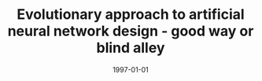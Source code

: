 ---
# Documentation: https://wowchemy.com/docs/managing-content/

title: Evolutionary approach to artificial neural network design - good way or blind
  alley
subtitle: ''
summary: ''
authors:
- kwasnicka
tags: []
categories: []
date: '1997-01-01'
lastmod: 2022-10-07T04:59:20Z
featured: false
draft: false

# Featured image
# To use, add an image named `featured.jpg/png` to your page's folder.
# Focal points: Smart, Center, TopLeft, Top, TopRight, Left, Right, BottomLeft, Bottom, BottomRight.
image:
  caption: ''
  focal_point: ''
  preview_only: false

# Projects (optional).
#   Associate this post with one or more of your projects.
#   Simply enter your project's folder or file name without extension.
#   E.g. `projects = ["internal-project"]` references `content/project/deep-learning/index.md`.
#   Otherwise, set `projects = []`.
projects: []
publishDate: '2022-10-07T04:59:19.778556Z'
publication_types:
- '1'
abstract: ''
publication: "*3rd International Mendel Conference on Genetic Algorithms, Optimization\
  \ Problems, Fuzzy Logic, Neural Networks, Rough Sets. Mendel '97, Brno, Czech Republic,\
  \ June 25-27, 1997.*"
---